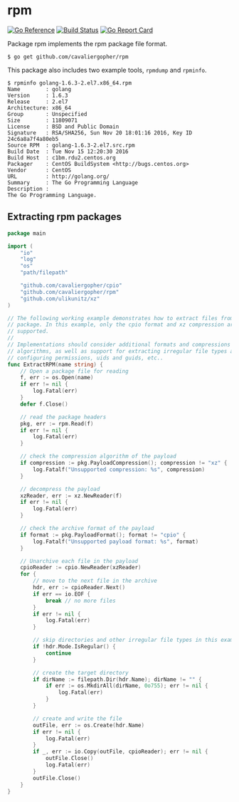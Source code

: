 # rpm
[![Go Reference](https://pkg.go.dev/badge/github.com/cavaliergopher/rpm.svg)](https://pkg.go.dev/github.com/cavaliergopher/rpm) [![Build Status](https://app.travis-ci.com/cavaliergopher/rpm.svg?branch=main)](https://app.travis-ci.com/cavaliergopher/rpm) [![Go Report Card](https://goreportcard.com/badge/github.com/cavaliergopher/rpm)](https://goreportcard.com/report/github.com/cavaliergopher/rpm)

Package rpm implements the rpm package file format.

	$ go get github.com/cavaliergopher/rpm

This package also includes two example tools, `rpmdump` and `rpminfo`.

```
$ rpminfo golang-1.6.3-2.el7.x86_64.rpm
Name        : golang
Version     : 1.6.3
Release     : 2.el7
Architecture: x86_64
Group       : Unspecified
Size        : 11809071
License     : BSD and Public Domain
Signature   : RSA/SHA256, Sun Nov 20 18:01:16 2016, Key ID 24c6a8a7f4a80eb5
Source RPM  : golang-1.6.3-2.el7.src.rpm
Build Date  : Tue Nov 15 12:20:30 2016
Build Host  : c1bm.rdu2.centos.org
Packager    : CentOS BuildSystem <http://bugs.centos.org>
Vendor      : CentOS
URL         : http://golang.org/
Summary     : The Go Programming Language
Description :
The Go Programming Language.
```

## Extracting rpm packages

```go
package main

import (
	"io"
	"log"
	"os"
	"path/filepath"

	"github.com/cavaliergopher/cpio"
	"github.com/cavaliergopher/rpm"
	"github.com/ulikunitz/xz"
)

// The following working example demonstrates how to extract files from an rpm
// package. In this example, only the cpio format and xz compression are
// supported.
//
// Implementations should consider additional formats and compressions
// algorithms, as well as support for extracting irregular file types and
// configuring permissions, uids and guids, etc..
func ExtractRPM(name string) {
	// Open a package file for reading
	f, err := os.Open(name)
	if err != nil {
		log.Fatal(err)
	}
	defer f.Close()

	// read the package headers
	pkg, err := rpm.Read(f)
	if err != nil {
		log.Fatal(err)
	}

	// check the compression algorithm of the payload
	if compression := pkg.PayloadCompression(); compression != "xz" {
		log.Fatalf("Unsupported compression: %s", compression)
	}

	// decompress the payload
	xzReader, err := xz.NewReader(f)
	if err != nil {
		log.Fatal(err)
	}

	// check the archive format of the payload
	if format := pkg.PayloadFormat(); format != "cpio" {
		log.Fatalf("Unsupported payload format: %s", format)
	}

	// Unarchive each file in the payload
	cpioReader := cpio.NewReader(xzReader)
	for {
		// move to the next file in the archive
		hdr, err := cpioReader.Next()
		if err == io.EOF {
			break // no more files
		}
		if err != nil {
			log.Fatal(err)
		}

		// skip directories and other irregular file types in this example
		if !hdr.Mode.IsRegular() {
			continue
		}

		// create the target directory
		if dirName := filepath.Dir(hdr.Name); dirName != "" {
			if err := os.MkdirAll(dirName, 0o755); err != nil {
				log.Fatal(err)
			}
		}

		// create and write the file
		outFile, err := os.Create(hdr.Name)
		if err != nil {
			log.Fatal(err)
		}
		if _, err := io.Copy(outFile, cpioReader); err != nil {
			outFile.Close()
			log.Fatal(err)
		}
		outFile.Close()
	}
}
```
